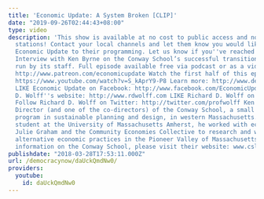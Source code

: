 ```yaml
---
title: 'Economic Update: A System Broken [CLIP]'
date: "2019-09-26T02:44:43+08:00"
type: video
description: 'This show is available at no cost to public access and non-profit community
  stations! Contact your local channels and let them know you would like them to add
  Economic Update to their programming. Let us know if you''ve reached out: info(a)democracyatwork.info
  Interview with Ken Byrne on the Conway School’s successful transition to a school
  run by its staff. Full episode available free via podcast or as a video on Patreon:
  http://www.patreon.com/economicupdate Watch the first half of this episode on YouTube:
  https://www.youtube.com/watch?v=S_kAprY9-P8 Learn more: http://www.democracyatwork.info/economicupdate
  LIKE Economic Update on Facebook: http://www.facebook.com/EconomicUpdate Richard
  D. Wolff''s website: http://www.rdwolff.com LIKE Richard D. Wolff on Facebook: http://www.facebook.com/RichardDWolff
  Follow Richard D. Wolff on Twitter: http://twitter.com/profwolff Ken is the Academic
  Director (and one of the co-directors) of the Conway School, a small ten-month graduate
  program in sustainable planning and design, in western Massachusetts. As a graduate
  student at the University of Massachusetts Amherst, he worked with economic geographer
  Julie Graham and the Community Economies Collective to research and write about
  alternative economic practices in the Pioneer Valley of Massachusetts. For more
  information on the Conway School, please visit their website: www.csld.edu'
publishdate: "2018-03-28T17:53:11.000Z"
url: /democracynow/daUckQmdNw0/
providers:
  youtube:
    id: daUckQmdNw0
---
```

